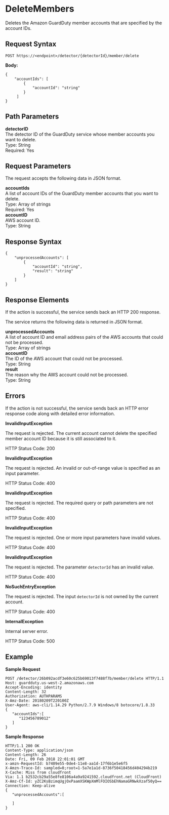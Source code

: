 # DeleteMembers<a name="delete-members"></a>

Deletes the Amazon GuardDuty member accounts that are specified by the account IDs\.

## Request Syntax<a name="delete-members-request-syntax"></a>

```
POST https://<endpoint>/detector/{detectorId}/member/delete
```

**Body:**

```
{
    "accountIds": [
        {
            "accountId": "string"
        }
     ]
}
```

## Path Parameters<a name="delete-members-path-parameters"></a>

**detectorID**  
The detector ID of the GuardDuty service whose member accounts you want to delete\.  
Type: String  
Required: Yes

## Request Parameters<a name="delete-members-request-parameters"></a>

The request accepts the following data in JSON format\.

**accountIds**  
A list of account IDs of the GuardDuty member accounts that you want to delete\.  
Type: Array of strings  
Required: Yes    
**accountID**  
AWS account ID\.  
Type: String

## Response Syntax<a name="delete-members-response-syntax"></a>

```
{
    "unprocessedAccounts": [
        {
            "accountId": "string",
            "result": "string"
        }
    ]
}
```

## Response Elements<a name="delete-members-response-parameters"></a>

If the action is successful, the service sends back an HTTP 200 response\.

The service returns the following data is returned in JSON format\.

**unprocessedAccounts**  
A list of account ID and email address pairs of the AWS accounts that could not be processed\.  
Type: Array of strings    
**accountID**  
The ID of the AWS account that could not be processed\.  
Type: String  
**result**  
The reason why the AWS account could not be processed\.  
Type: String

## Errors<a name="delete-members-errors"></a>

If the action is not successful, the service sends back an HTTP error response code along with detailed error information\.

**InvalidInputException**

The request is rejected\. The current account cannot delete the specified member account ID because it is still associated to it\.

HTTP Status Code: 200 

**InvalidInputException**

The request is rejected\. An invalid or out\-of\-range value is specified as an input parameter\.

HTTP Status Code: 400 

**InvalidInputException**

The request is rejected\. The required query or path parameters are not specified\.

HTTP Status Code: 400 

**InvalidInputException**

The request is rejected\. One or more input parameters have invalid values\.

HTTP Status Code: 400 

**InvalidInputException**

The request is rejected\. The parameter `detectorId` has an invalid value\.

HTTP Status Code: 400 

**NoSuchEntryException**

The request is rejected\. The input `detectorId` is not owned by the current account\.

HTTP Status Code: 400 

**InternalException**

Internal server error\.

HTTP Status Code: 500 

## Example<a name="delete-members-example"></a>

**Sample Request**

```
POST /detector/26b092acdf3e60c625b69013f7488f7b/member/delete HTTP/1.1
Host: guardduty.us-west-2.amazonaws.com
Accept-Encoding: identity
Content-Length: 32
Authorization: AUTHPARAMS
X-Amz-Date: 20180209T220100Z
User-Agent: aws-cli/1.14.29 Python/2.7.9 Windows/8 botocore/1.8.33
{  
   "accountIds":[  
      "123456789012"
   ]
}
```

**Sample Response**

```
HTTP/1.1 200 OK
Content-Type: application/json
Content-Length: 26
Date: Fri, 09 Feb 2018 22:01:01 GMT
x-amzn-RequestId: b7409e55-0de4-11e8-aa1d-17f6b1e5e6f5
X-Amzn-Trace-Id: sampled=0;root=1-5a7e1a1d-8736f50418456d404294b219
X-Cache: Miss from cloudfront
Via: 1.1 b2532cb29a55e8fe8106a4a9a9241592.cloudfront.net (CloudFront)
X-Amz-Cf-Id: yZC2KsBzimqUgjOxPaamXSKWpXmMlFOIOSbEhNamaGRNwkXzaf50yQ==
Connection: Keep-alive
{  
   "unprocessedAccounts":[  

   ]
}
```
